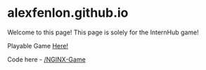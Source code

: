 # alexfenlon.github.io

Welcome to this page! This page is solely for the InternHub game! 

Playable Game [Here!](https://github.com/AlexFenlon/NGINX-Game-InternHub/blob/main/build/web/index.html)

Code here - [/NGINX-Game](https://github.com/spencerugbo/NGINX-Game)

